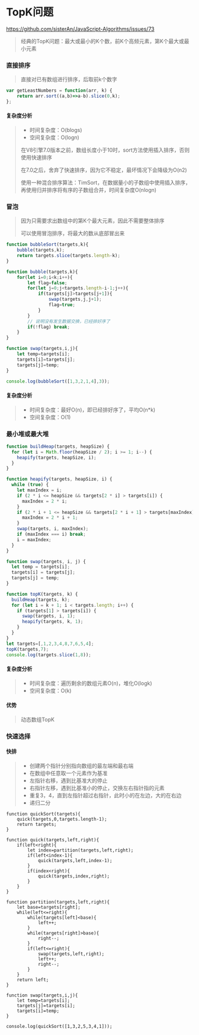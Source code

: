 # TopK问题

https://github.com/sisterAn/JavaScript-Algorithms/issues/73

> 经典的TopK问题：最大或最小的K个数，前K个高频元素，第K个最大或最小元素

### 直接排序

> 直接对已有数组进行排序，后取前k个数字

```javascript
var getLeastNumbers = function(arr, k) {
    return arr.sort((a,b)=>a-b).slice(0,k);
};
```

#### 复杂度分析

> + 时间复杂度：O(blogs)
> + 空间复杂度：O(logn)
>
> 在V8引擎7.0版本之前，数组长度小于10时，sort方法使用插入排序，否则使用快速排序
>
> 在7.0之后，舍弃了快速排序，因为它不稳定，最坏情况下会降级为O(n2)
>
> 使用一种混合排序算法：TimSort，在数据量小的子数组中使用插入排序，再使用归并排序将有序的子数组合并，时间复杂度O(nlogn)

### 冒泡

> 因为只需要求出数组中的第K个最大元素，因此不需要整体排序
>
> 可以使用冒泡排序，将最大的数从底部冒出来

```javascript
function bubbleSort(targets,k){
    bubble(targets,k);
    return targets.slice(targets.length-k);
}

function bubble(targets,k){
    for(let i=0;i<k;i++){
        let flag=false;
        for(let j=0;j<targets.length-i-1;j++){
            if(targets[j]>targets[j+1]){
                swap(targets,j,j+1);
                flag=true;
            }
        }
        // 说明没有发生数据交换，已经排好序了
        if(!flag) break;
    }
}

function swap(targets,i,j){
    let temp=targets[i];
    targets[i]=targets[j];
    targets[j]=temp;
}

console.log(bubbleSort([1,3,2,1,4],3));
```

#### 复杂度分析

> + 时间复杂度：最好O(n)，即已经排好序了，平均O(n*k)
> + 空间复杂度：O(1)

### 最小堆或最大堆

```javascript
function buildHeap(targets, heapSize) {
  for (let i = Math.floor(heapSize / 2); i >= 1; i--) {
    heapify(targets, heapSize, i);
  }
}

function heapify(targets, heapSize, i) {
  while (true) {
    let maxIndex = i;
    if (2 * i <= heapSize && targets[2 * i] > targets[i]) {
      maxIndex = 2 * i;
    }
    if (2 * i + 1 <= heapSize && targets[2 * i + 1] > targets[maxIndex]) {
      maxIndex = 2 * i + 1;
    }
    swap(targets, i, maxIndex);
    if (maxIndex === i) break;
    i = maxIndex;
  }
}

function swap(targets, i, j) {
  let temp = targets[i];
  targets[i] = targets[j];
  targets[j] = temp;
}

function topK(targets, k) {
  buildHeap(targets, k);
  for (let i = k + 1; i < targets.length; i++) {
    if (targets[1] > targets[i]) {
      swap(targets, i, 1);
      heapify(targets, k, 1);
    }
  }
}
let targets=[,1,2,3,4,8,7,6,5,4];
topK(targets,7);
console.log(targets.slice(1,8));
```

#### 复杂度分析

> + 时间复杂度：遍历剩余的数组元素O(n)，堆化O(logk)
> + 空间复杂度：O(k)

#### 优势

> 动态数组TopK

### 快速选择

#### 快排

> + 创建两个指针分别指向数组的最左端和最右端
> + 在数组中任意取一个元素作为基准
> + 左指针右移，遇到比基准大的停止
> + 右指针左移，遇到比基准小的停止，交换左右指针指的元素
> + 重复3，4，直到左指针超过右指针，此时小的在左边，大的在右边
> + 递归二分

```
function quickSort(targets){
    quick(targets,0,targets.length-1);
    return targets;
}

function quick(targets,left,right){
    if(left<right){
        let index=partition(targets,left,right);
        if(left<index-1){
            quick(targets,left,index-1);
        }
        if(index<right){
            quick(targets,index,right);
        }
    }
}

function partition(targets,left,right){
    let base=targets[right];
    while(left<=right){
        while(targets[left]<base){
            left++;
        }
        while(targets[right]>base){
            right--;
        }
        if(left<=right){
            swap(targets,left,right);
            left++;
            right--;
        }
    }
    return left;
}

function swap(targets,i,j){
    let temp=targets[i];
    targets[j]=targets[i];
    targets[i]=temp;
}

console.log(quickSort([1,3,2,5,3,4,1]));
```































